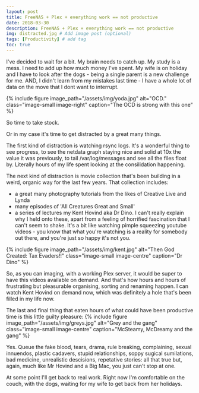 ```yaml
---
layout: post
title: FreeNAS + Plex + everything work == not productive
date: 2018-03-30
description: FreeNAS + Plex + everything work == not productive
img: distracted.jpg # Add image post (optional)
tags: [Productivity] # add tag
toc: true
---
```

I've decided to wait for a bit. My brain needs to catch up. My study is a mess. I need to add up how much money I've spent. My wife is on holiday and I have to look after the dogs - being a single parent is a new challenge for me. AND, I didn't learn from my mistakes last time - I have a whole lot of data on the move that I dont want to interrupt.

{% include figure image_path="/assets/img/yoda.jpg" alt="OCD." class="image-small image-right" caption="The OCD is strong with this one" %}

So time to take stock.

Or in my case it's time to get distracted by a great many things.

The first kind of distraction is watching rsync logs. It's a wonderful thing to see progress, to see the netdata graph staying nice and solid at 10x the value it was previously, to tail /var/log/messages and see all the files float by. Literally hours of my life spent looking at the consilidation happening.

The next kind of distraction is movie collection that's been building in a weird, organic way for the last few years. That collection includes:
* a great many photography tutorials from the likes of Creative Live and Lynda
* many episodes of 'All Creatures Great and Small'
* a series of lectures my Kent Hovind aka Dr Dino. I can't really explain why I held onto these, apart from a feeling of horrified fascination that I can't seem to shake. It's a bit like watching pimple squeezing youtube videos - you know that what you're watching is a reality for somebody out there, and you're just so happy it's not you.

{% include figure image_path="/assets/img/kent.jpg" alt="Then God Created: Tax Evaders!!" class="image-small image-centre" caption="Dr Dino" %}

So, as you can imaging, with a working Plex server, it would be super to have this videos available on demand. And that's how hours and hours of frustrating but pleasurable organising, sorting and renaming happen. I can watch Kent Hovind on demand now, which was definitely a hole that's been filled in my life now.

The last and final thing that eaten hours of what could have been productive time is this little guilty pleasure:
{% include figure image_path="/assets/img/greys.jpg" alt="Grey and the gang" class="image-small image-centre" caption="McSteamy, McDreamy and the gang" %}

Yes. Queue the fake blood, tears, drama, rule breaking, complaining, sexual innuendos, plastic cadavers, stupid relationships, soppy sugical sumilations, bad medicine, unrealistic descisions, repetative stories: all that true but, again, much like Mr Hovind and a Big Mac, you just can't stop at one.

At some point I'll get back to real work. Right now I'm comfortable on the couch, with the dogs, waiting for my wife to get back from her holidays.

